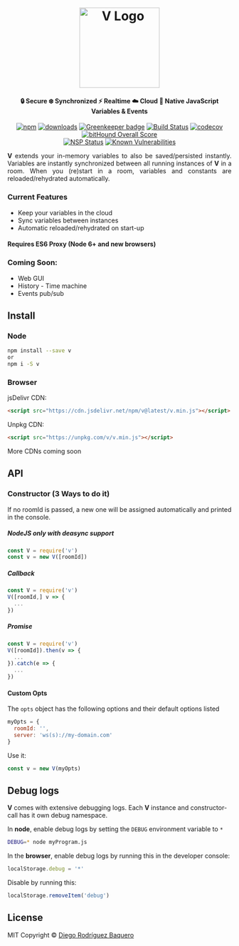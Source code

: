 <h1 align="center">
  <a href="https://vars.online"><img src="https://vars.online/logo.svg" alt="V Logo" width="180" /></a>
  <br>
</h1>
<h4 align="center">🔒 Secure ❄️ Synchronized ⚡️ Realtime ☁️ Cloud 🌈 Native JavaScript Variables &amp; Events</h4>

<p align="center"><a href="https://npmjs.org/package/v"><img src="https://img.shields.io/npm/v/v.svg" alt="npm" /></a> <a href="https://npmjs.org/package/v"><img src="https://img.shields.io/npm/dm/v.svg" alt="downloads" /></a> <a href="https://greenkeeper.io/"><img src="https://badges.greenkeeper.io/DiegoRBaquero/node-v.svg" alt="Greenkeeper badge" /></a> 
<a href="https://travis-ci.org/DiegoRBaquero/node-v"><img src="https://travis-ci.org/DiegoRBaquero/node-v.svg?branch=master" alt="Build Status" /></a> <a href="https://codecov.io/gh/DiegoRBaquero/node-v"><img src="https://codecov.io/gh/DiegoRBaquero/node-v/branch/master/graph/badge.svg" alt="codecov" /></a> <a href="https://www.bithound.io/github/DiegoRBaquero/node-v"><img src="https://www.bithound.io/github/DiegoRBaquero/node-v/badges/score.svg" alt="bitHound Overall Score"></a><br> <a href="https://nodesecurity.io/orgs/diegorbaquero/projects/fe10e154-1166-4afd-8ee8-26a395b2a04c"><img src="https://nodesecurity.io/orgs/diegorbaquero/projects/fe10e154-1166-4afd-8ee8-26a395b2a04c/badge" alt="NSP Status"></a> <a href="https://snyk.io/test/github/diegorbaquero/node-v"><img src="https://snyk.io/test/github/diegorbaquero/node-v/badge.svg" alt="Known Vulnerabilities" data-canonical-src="https://snyk.io/test/github/diegorbaquero/node-v" style="max-width:100%;"></a></p>

<p align="justify"><strong>V</strong> extends your in-memory variables to also be saved/persisted instantly. Variables are instantly synchronized between all running instances of <strong>V</strong> in a room. When you (re)start in a room, variables and constants are reloaded/rehydrated automatically.</p>

### Current Features
- Keep your variables in the cloud
- Sync variables between instances
- Automatic reloaded/rehydrated on start-up

#### Requires ES6 Proxy (Node 6+ and new browsers)

### Coming Soon:
- Web GUI
- History - Time machine
- Events pub/sub

## Install

### Node
```sh
npm install --save v
or
npm i -S v
```

### Browser
jsDelivr CDN:
```html
<script src="https://cdn.jsdelivr.net/npm/v@latest/v.min.js"></script>
```

Unpkg CDN:
```html
<script src="https://unpkg.com/v/v.min.js"></script>
```

More CDNs coming soon

## API

### Constructor (3 Ways to do it)

If no roomId is passed, a new one will be assigned automatically and printed in the console.

##### NodeJS **only** with deasync support
```js
const V = require('v')
const v = new V([roomId])
```

##### Callback
```js
const V = require('v')
V([roomId,] v => {
  ...
})
```

##### Promise
```js
const V = require('v')
V([roomId]).then(v => {
  ...
}).catch(e => {
  ...
})
```

#### Custom Opts

The `opts` object has the following options and their default options listed
```js
myOpts = {
  roomId: '',
  server: 'ws(s)://my-domain.com'
}
```

Use it:
```js
const v = new V(myOpts)
```

## Debug logs

**V** comes with extensive debugging logs. Each **V** instance and constructor-call has it own debug namespace.

In **node**, enable debug logs by setting the `DEBUG` environment variable to `*`

```bash
DEBUG=* node myProgram.js
```

In the **browser**, enable debug logs by running this in the developer console:

```js
localStorage.debug = '*'
```

Disable by running this:

```js
localStorage.removeItem('debug')
```

## License
MIT Copyright © [Diego Rodríguez Baquero](https://diegorbaquero.com)
